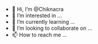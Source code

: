 - 👋 Hi, I’m @Chiknacra
- 👀 I’m interested in ...
- 🌱 I’m currently learning ...
- 💞️ I’m looking to collaborate on ...
- 📫 How to reach me ...

<!---
Chiknacra/Chiknacra is a ✨ special ✨ repository because its `README.md` (this file) appears on your GitHub profile.
You can click the Preview link to take a look at your changes.
--->
